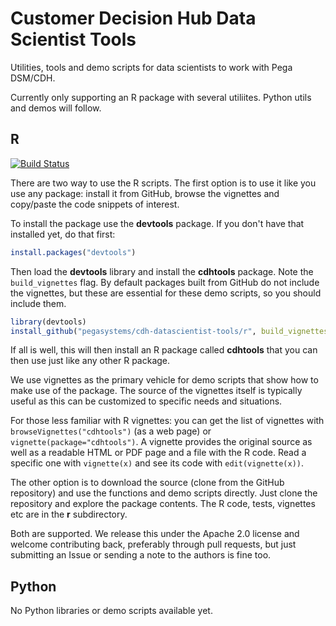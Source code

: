 # Customer Decision Hub Data Scientist Tools

Utilities, tools and demo scripts for data scientists to work with Pega DSM/CDH.

Currently only supporting an R package with several utiliites. Python utils and demos will follow.

## R

[![Build Status](https://travis-ci.org/pegasystems/cdh-datascientist-tools.svg?branch=master)](https://travis-ci.org/pegasystems/cdh-datascientist-tools)

There are two way to use the R scripts. The first option is to use it like you use any package: install it from GitHub, browse the vignettes and copy/paste the code snippets of interest.

To install the package use the **devtools** package. If you don't have that installed yet, do that first:

```r
install.packages("devtools")
```

Then load the **devtools** library and install the **cdhtools** package. Note the `build_vignettes` flag. By default packages built from GitHub do not include the vignettes, but these are essential for these demo scripts, so you should include them.

```r
library(devtools)
install_github("pegasystems/cdh-datascientist-tools/r", build_vignettes=TRUE)
```

If all is well, this will then install an R package called **cdhtools** that you can then use just like any other R package.

We use vignettes as the primary vehicle for demo scripts that show how to make use of the package. The source of the vignettes itself is typically useful as this can be customized to specific needs and situations.

For those less familiar with R vignettes: you can get the list of vignettes with `browseVignettes("cdhtools")` (as a web page) or `vignette(package="cdhtools")`. A vignette provides the original source as well as a readable HTML or PDF page and a file with the R code. Read a specific one with `vignette(x)` and see its code with `edit(vignette(x))`.

The other option is to download the source (clone from the GitHub repository) and use the functions and demo scripts directly. Just clone the repository and explore the package contents. The R code, tests, vignettes etc are in the **r** subdirectory.

Both are supported. We release this under the Apache 2.0 license and welcome contributing back, preferably through pull requests, but just submitting an Issue or sending a note to the authors is fine too.

## Python

No Python libraries or demo scripts available yet.

